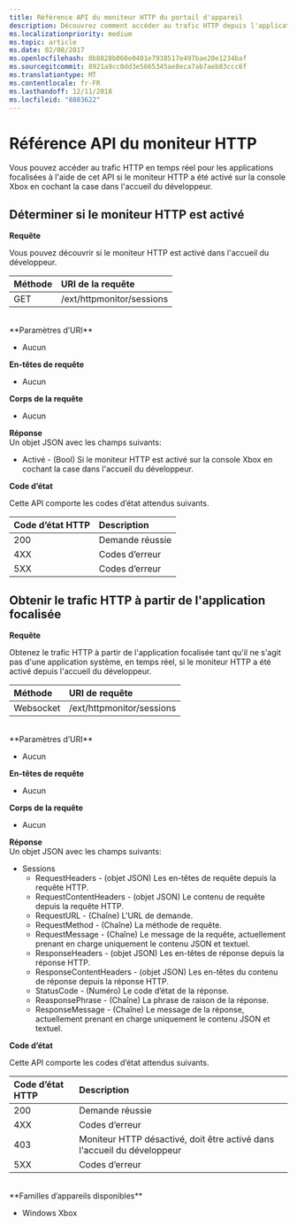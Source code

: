 ```yaml
---
title: Référence API du moniteur HTTP du portail d'appareil
description: Découvrez comment accéder au trafic HTTP depuis l'application focalisée sur une Xbox.
ms.localizationpriority: medium
ms.topic: article
ms.date: 02/08/2017
ms.openlocfilehash: 8b8828b060e0401e7938517e497bae20e1234baf
ms.sourcegitcommit: 8921a9cc0dd3e5665345ae8eca7ab7aeb83ccc6f
ms.translationtype: MT
ms.contentlocale: fr-FR
ms.lasthandoff: 12/11/2018
ms.locfileid: "8883622"
---
```

# <a name="http-monitor-api-reference"></a>Référence API du moniteur HTTP   
Vous pouvez accéder au trafic HTTP en temps réel pour les applications focalisées à l'aide de cet API si le moniteur HTTP a été activé sur la console Xbox en cochant la case dans l'accueil du développeur.

## <a name="get-if-the-http-monitor-is-enabled"></a>Déterminer si le moniteur HTTP est activé

**Requête**

Vous pouvez découvrir si le moniteur HTTP est activé dans l'accueil du développeur.

Méthode      | URI de la requête
:------     | :-----
GET | /ext/httpmonitor/sessions
<br />
**Paramètres d’URI**

- Aucun

**En-têtes de requête**

- Aucun

**Corps de la requête**

- Aucun

**Réponse**   
Un objet JSON avec les champs suivants:

* Activé - (Bool) Si le moniteur HTTP est activé sur la console Xbox en cochant la case dans l'accueil du développeur.

**Code d’état**

Cette API comporte les codes d’état attendus suivants.

Code d’état HTTP      | Description
:------     | :-----
200 | Demande réussie
4XX | Codes d’erreur
5XX | Codes d’erreur

## <a name="get-http-traffic-from-the-focused-app"></a>Obtenir le trafic HTTP à partir de l'application focalisée
**Requête**

Obtenez le trafic HTTP à partir de l'application focalisée tant qu'il ne s'agit pas d'une application système, en temps réel, si le moniteur HTTP a été activé depuis l'accueil du développeur.

Méthode      | URI de requête
:------     | :-----
Websocket | /ext/httpmonitor/sessions
<br />
**Paramètres d’URI**

- Aucun

**En-têtes de requête**

- Aucun

**Corps de la requête**

- Aucun

**Réponse**   
Un objet JSON avec les champs suivants:

* Sessions
    * RequestHeaders - (objet JSON) Les en-têtes de requête depuis la requête HTTP.
    * RequestContentHeaders - (objet JSON) Le contenu de requête depuis la requête HTTP.
    * RequestURL - (Chaîne) L'URL de demande.
    * RequestMethod - (Chaîne) La méthode de requête.
    * RequestMessage - (Chaîne) Le message de la requête, actuellement prenant en charge uniquement le contenu JSON et textuel.
    * ResponseHeaders - (objet JSON) Les en-têtes de réponse depuis la réponse HTTP.
    * ResponseContentHeaders - (objet JSON) Les en-têtes du contenu de réponse depuis la réponse HTTP.
    * StatusCode - (Numéro) Le code d’état de la réponse.
    * ReasponsePhrase - (Chaîne) La phrase de raison de la réponse.
    * ResponseMessage - (Chaîne) Le message de la réponse, actuellement prenant en charge uniquement le contenu JSON et textuel.

**Code d’état**

Cette API comporte les codes d’état attendus suivants.

Code d’état HTTP      | Description
:------     | :-----
200 | Demande réussie
4XX | Codes d’erreur
403 | Moniteur HTTP désactivé, doit être activé dans l'accueil du développeur
5XX | Codes d’erreur

<br />
**Familles d’appareils disponibles**

* Windows Xbox